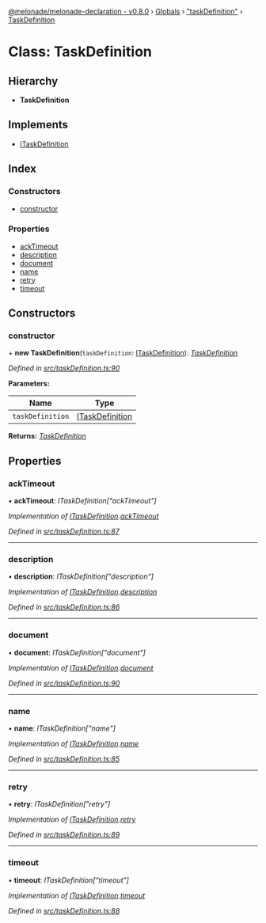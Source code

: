 [@melonade/melonade-declaration - v0.8.0](../README.md) › [Globals](../globals.md) › ["taskDefinition"](../modules/_taskdefinition_.md) › [TaskDefinition](_taskdefinition_.taskdefinition.md)

# Class: TaskDefinition

## Hierarchy

* **TaskDefinition**

## Implements

* [ITaskDefinition](../interfaces/_taskdefinition_.itaskdefinition.md)

## Index

### Constructors

* [constructor](_taskdefinition_.taskdefinition.md#constructor)

### Properties

* [ackTimeout](_taskdefinition_.taskdefinition.md#acktimeout)
* [description](_taskdefinition_.taskdefinition.md#description)
* [document](_taskdefinition_.taskdefinition.md#document)
* [name](_taskdefinition_.taskdefinition.md#name)
* [retry](_taskdefinition_.taskdefinition.md#retry)
* [timeout](_taskdefinition_.taskdefinition.md#timeout)

## Constructors

###  constructor

\+ **new TaskDefinition**(`taskDefinition`: [ITaskDefinition](../interfaces/_taskdefinition_.itaskdefinition.md)): *[TaskDefinition](_taskdefinition_.taskdefinition.md)*

*Defined in [src/taskDefinition.ts:90](https://github.com/devit-tel/melonade-declaration/blob/eb487fd/src/taskDefinition.ts#L90)*

**Parameters:**

Name | Type |
------ | ------ |
`taskDefinition` | [ITaskDefinition](../interfaces/_taskdefinition_.itaskdefinition.md) |

**Returns:** *[TaskDefinition](_taskdefinition_.taskdefinition.md)*

## Properties

###  ackTimeout

• **ackTimeout**: *ITaskDefinition["ackTimeout"]*

*Implementation of [ITaskDefinition](../interfaces/_taskdefinition_.itaskdefinition.md).[ackTimeout](../interfaces/_taskdefinition_.itaskdefinition.md#optional-acktimeout)*

*Defined in [src/taskDefinition.ts:87](https://github.com/devit-tel/melonade-declaration/blob/eb487fd/src/taskDefinition.ts#L87)*

___

###  description

• **description**: *ITaskDefinition["description"]*

*Implementation of [ITaskDefinition](../interfaces/_taskdefinition_.itaskdefinition.md).[description](../interfaces/_taskdefinition_.itaskdefinition.md#optional-description)*

*Defined in [src/taskDefinition.ts:86](https://github.com/devit-tel/melonade-declaration/blob/eb487fd/src/taskDefinition.ts#L86)*

___

###  document

• **document**: *ITaskDefinition["document"]*

*Implementation of [ITaskDefinition](../interfaces/_taskdefinition_.itaskdefinition.md).[document](../interfaces/_taskdefinition_.itaskdefinition.md#optional-document)*

*Defined in [src/taskDefinition.ts:90](https://github.com/devit-tel/melonade-declaration/blob/eb487fd/src/taskDefinition.ts#L90)*

___

###  name

• **name**: *ITaskDefinition["name"]*

*Implementation of [ITaskDefinition](../interfaces/_taskdefinition_.itaskdefinition.md).[name](../interfaces/_taskdefinition_.itaskdefinition.md#name)*

*Defined in [src/taskDefinition.ts:85](https://github.com/devit-tel/melonade-declaration/blob/eb487fd/src/taskDefinition.ts#L85)*

___

###  retry

• **retry**: *ITaskDefinition["retry"]*

*Implementation of [ITaskDefinition](../interfaces/_taskdefinition_.itaskdefinition.md).[retry](../interfaces/_taskdefinition_.itaskdefinition.md#optional-retry)*

*Defined in [src/taskDefinition.ts:89](https://github.com/devit-tel/melonade-declaration/blob/eb487fd/src/taskDefinition.ts#L89)*

___

###  timeout

• **timeout**: *ITaskDefinition["timeout"]*

*Implementation of [ITaskDefinition](../interfaces/_taskdefinition_.itaskdefinition.md).[timeout](../interfaces/_taskdefinition_.itaskdefinition.md#optional-timeout)*

*Defined in [src/taskDefinition.ts:88](https://github.com/devit-tel/melonade-declaration/blob/eb487fd/src/taskDefinition.ts#L88)*

